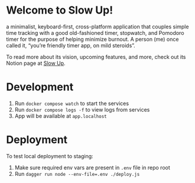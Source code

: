 # Welcome to Slow Up!

a minimalist, keyboard-first, cross-platform application that couples simple time tracking with a good old-fashioned timer, stopwatch, and Pomodoro timer for the purpose of helping minimize burnout. A person (me) once called it, “you’re friendly timer app, on mild steroids”.

To read more about its vision, upcoming features, and more, check out its Notion page at [Slow Up](https://handsome-femur-998.notion.site/Slow-Up-d2425bb47fc1408e90e4ab928590f0bb?pvs=4).

# Development

1. Run `docker compose watch` to start the services
2. Run `docker compose logs -f` to view logs from services
3. App will be available at `app.localhost`

# Deployment

To test local deployment to staging:

1. Make sure required env vars are present in `.env` file in repo root
2. Run `dagger run node --env-file=.env ./deploy.js`
